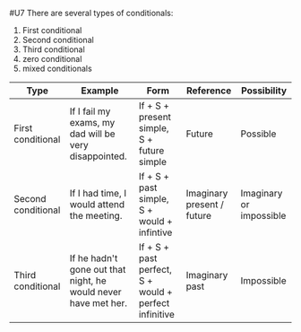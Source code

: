 #U7
There are several types of conditionals:
1. First conditional
2. Second conditional
3. Third conditional
4. zero conditional
5. mixed conditionals

| Type               | Example                                                        | Form                                                  | Reference                  | Possibility             |
| ------------------ | -------------------------------------------------------------- | ----------------------------------------------------- | -------------------------- | ----------------------- |
| First conditional  | If I fail my exams, my dad will be very disappointed.          | If + S + present simple, S + future simple            | Future                     | Possible                |
| Second conditional | If I had time, I would attend the meeting.                     | If + S + past simple, S + would + infintive           | Imaginary present / future | Imaginary or impossible |
| Third conditional  | If he hadn't gone out that night, he would never have met her. | If + S + past perfect, S + would + perfect infinitive | Imaginary past             | Impossible              |
